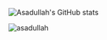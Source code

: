 
![Asadullah's GitHub stats](https://github-readme-stats.vercel.app/api?username=asadullahpranto&theme=tokyonight_icons=true)
<!-- ![Asadullah's GitHub stats](https://github-readme-stats.vercel.app/api?username=asadullahpranto&show_icons=true&theme=tokyonight) -->
![asadullah](https://github-readme-stats.vercel.app/api/top-langs/?username=asadullahpranto&layout=compact&langs_count=8&theme=tokyonight)







<!--
**asadullahpranto/asadullahpranto** is a ✨ _special_ ✨ repository because its `README.md` (this file) appears on your GitHub profile.

Here are some ideas to get you started:

- 🔭 I’m currently working on ...
- 🌱 I’m currently learning ...
- 👯 I’m looking to collaborate on ...
- 🤔 I’m looking for help with ...
- 💬 Ask me about ...
- 📫 How to reach me: ...
- 😄 Pronouns: ...
- ⚡ Fun fact: ...
-->
